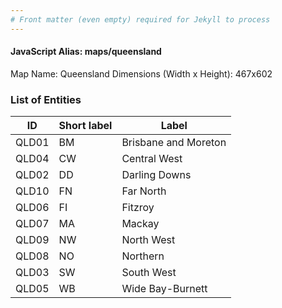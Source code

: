 ```yaml
---
# Front matter (even empty) required for Jekyll to process
---
```


#### JavaScript Alias: maps/queensland

Map Name: Queensland
Dimensions (Width x Height): 467x602





### List of Entities

ID | Short label | Label
---|---|---|
QLD01|BM|Brisbane and Moreton
QLD04|CW|Central West
QLD02|DD|Darling Downs
QLD10|FN|Far North
QLD06|FI|Fitzroy
QLD07|MA|Mackay
QLD09|NW|North West
QLD08|NO|Northern
QLD03|SW|South West
QLD05|WB|Wide Bay-Burnett

